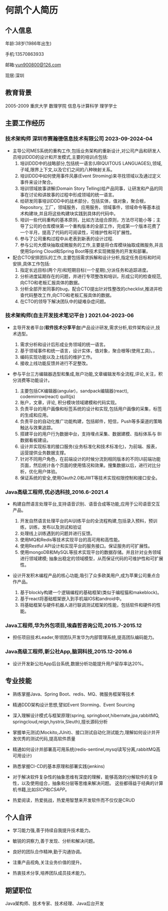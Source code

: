 # 何凯个人简历

## 个人信息

年龄:38岁(1986年出生)  

手机:13570863933

邮箱:yun900800@126.com

现居:深圳

## 教育背景

2005-2009 重庆大学 数理学院 信息与计算科学 理学学士

## 主要工作经历

### 技术架构师 深圳市赛瀚德信息技术有限公司 2023-09-2024-04

- 主导公司MES系统的重构工作,包括业务架构的重新设计,对公司产品和研发人员培训DDD的设计和开发模式,主要的培训点包括:
    1. 培训DDD中的战略部分,包括统一语言(UBIQUITOUS LANGUAGES),领域,子域,限界上下文,以及它们之间的八种映射关系。
    2. 培训DDD中如何使用事件风暴(Event Stroming)来寻找领域以及通过定义事件来设计聚合。
    3. 培训领域故事讲解(Domain Story Telling)给产品同事，让研发和产品的同事在讨论和讲故事的过程中形成领域的统一语言。
    4. 给研发同事培训DDD中的战术部分，包括实体，值对象，聚合根，Repository, 工厂，领域服务， 应用服务，领域事件，领域命令等基本战术构建块,并且将这些构建块实践到具体的代码中。
    5. 培训一些代码重构的基本原则，比如方法组合原则，方法尽可能小等；主导了公司的仓库模块第一个重构版本的全部工作，完成第一个版本花费了一个半月，提高了代码的可阅读性，可维护性和可扩展性。
    6. 参与了公司重构过程中从老表到新表的设计过程.
    7. 参与公司大模块抽取成微服务的工作,主要是将仓库模块抽取成微服务,并且使用Spring Cloud和Spring Boot等技术实现微服务的开发和部署。
- 配合CTO安排团队的工作,主要包括需求拆解和设计分析,指定任务目标和时间安排,具体工作包括:
    1. 指定长远目标(两个月)和短期目标(一个星期),分派任务和追踪进度。
    2. 分析进度延期存在的问题，并进行专项整改和培训，形成公司的检查规范,向CTO和老板汇报具体的数据。
    3. 分析全部开发同事的bug，配合CTO提出针对性整改的checklist,推进并检查代码整改工作,向CTO和老板汇报具体的数据。
    4. 在CTO的领导下解决团队中的疑难杂症问题。

### 技术架构师(自主开发技术笔记平台 ) 2021.04-2023-06

- 主导开发者平台(**软件技术分享平台**)产品设计研发,需求分析,软件架构设计,技术选型。
    1. 需求分析和设计后形成业务领域的统一语言。
    2. 基于领域事件和统一语言，设计实体，值对象，聚合根等(使用工具)。，
    3. 编码实现功能以及上线后的维护工作。
    4. 接收上线功能反馈并进行不足整改。

- 参与平台三方编辑器选型和集成,账户功能,文章编辑发布全流程,评论,关注，积分消费等功能设计。
    1. 主要包括CK编辑器(angular)，sandpack编辑器(react), codemirrow(react) quill(js)
    2. 账户，文章，评论, 积分模块领域建模和代码实现。
    3. 负责平台的用户画像和标签系统的设计和实现,包括用户画像的采集，标签的生成和应用。
    4. 负责平台的自动化推广功能构建，包括邮件，短信，Push等多渠道的策略触达与效果追踪。
    5. 搭建平台的用户行为数据中台，支持埋点采集、数据建模、指标体系与 BI 数据看板建设。
    6. 设计并实现标准的接口服务(业务标准化和技术标准化)，为前端、报表，运营提供业务数据支撑。
    7. 针对不同用户角色，在前端设计的时候分流到相同版本的不同UI前端功能页面，然后统计各个页面的使用情况和效果。搜集数据以后，进行对比分析，优化用户体验。
    8. 保证系统的安全,使用Oauth2.0和JWT等技术实现权限控制和接口安全。

### Java高级工程师,优必选科技,2016.6-2021.4

- 构建自然语言处理平台,支持语音识别、语音合成等功能,应用于公司语音交互产品。
    1. 开发自然语言处理平台的AI训练平台的全流程构建,包括录入预料，预训练，训练，发布以及测试和验证
    2. 处理线上训练遇到的问题并进行反馈。
    3. 使用MQ和Redis等技术实现平台的高可用和高性能。
    4. 使用Restful API设计和实现平台的服务接口。保证服务的可扩展性。
    5. 使用mongoDB和MySQL等技术实现平台的数据存储。并且针对业务领域进行领域建模; 抽象出稳定的领域模型，从而保证代码的可维护性和可扩展性。

- 设计开发积木编程产品的核心功能,吸引了众多欧美用户,成为苹果公司重点合作产品。
    1. 基于blockly构建一个逻辑编程的基础框架(类似于编程猫和makeblock)。
    2. 基于react将基础框架嵌入到手机端IOS和android中。
    3. 将基础框架与硬件机器人进行联调测试框架的性能，包括软件和硬件的性能。

### Java工程师,华为外包项目,埃森哲咨询公司,2015.7-2015.12

- 担任项目技术Leader,带领团队开发华为内部管理系统,提高团队编码能力。

### Java高级工程师,新公社App,脑洞科技,2015.12-2016.6

- 设计开发新公社App后台系统,数据分析功能提升用户留存率达20%。

## 专业技能

- 熟练掌握Java、Spring Boot、redis、MQ、微服务框架等技术

- 精通DDD架构设计思想,譬如Event Storming、Event Sourcing

- 深入理解设计模式与框架原理(spring, springboot,hibernate,jpa,rabbitMQ, springcloud,reign,hystrix,Sleuth),擅长源码分析

- 掌握单元测试(Mockito,JUnit)、接口测试自动化测试能力,理解如何设计并开发优秀的测试代码,提高软件质量

- 精通如何设计并部署高可用系统(redis-sentinel,mysql读写分离,rabbitMQ高可用设计)

- 熟悉掌握CI-CD的基本原理和部署实践(jenkins)

- 对于解决软件复杂性的抽象思维有深度的理解，能够高效的分解软件的复杂性，以及使用组合，抽象和分层等思维来解决问题。
这些都得益于经典的计算机书籍,比如*SICP*和*CSAPP*。

- 热爱阅读，热爱挑战，热爱用智慧来开发软件而不仅仅是CRUD

## 个人自评

- 学习能力强,善于持续自我提升技术能力。

- 敏锐的洞察力,善于发现、分析和解决问题。

- 良好的团队合作精神,勤于沟通协调。

- 注重产品视角,关注业务价值的提升。

- 热衷技术分享,培养团队成员技术能力。

## 期望职位

Java架构师、技术专家、技术经理、Java后台开发
